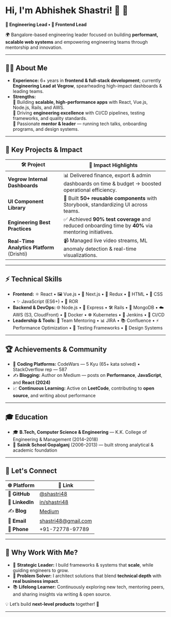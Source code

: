# Hi, I'm Abhishek Shastri! 👋 🚀

**💼 Engineering Lead • 🎨 Frontend Lead**

🌍 Bangalore-based engineering leader focused on building **performant, scalable web systems** and empowering engineering teams through mentorship and innovation.  

---

## 🧑‍💻 About Me  

- **Experience:** 6+ years in **frontend & full-stack development**; currently **Engineering Lead at Vegrow**, spearheading high-impact dashboards & leading teams.  
- **Strengths:**  
  🔹 Building **scalable, high-performance apps** with React, Vue.js, Node.js, Rails, and AWS.  
  🔹 Driving **engineering excellence** with CI/CD pipelines, testing frameworks, and quality standards.  
  🔹 Passionate **mentor & leader** — running tech talks, onboarding programs, and design systems.  

---

## 🚀 Key Projects & Impact  

| 🛠️ Project | 🌟 Impact Highlights |
|------------|----------------------|
| **Vegrow Internal Dashboards** | 📊 Delivered finance, export & admin dashboards on time & budget → boosted operational efficiency. |
| **UI Component Library** | 🧩 Built **50+ reusable components** with Storybook, standardizing UI across teams. |
| **Engineering Best Practices** | ✅ Achieved **90% test coverage** and reduced onboarding time by **40%** via mentoring initiatives. |
| **Real-Time Analytics Platform** (Drishti) | 📹 Managed live video streams, ML anomaly detection & real-time visualizations. |

---

## ⚡ Technical Skills  

- **Frontend:** ⚛️ React • 🖼️ Vue.js • 🔺 Next.js • 🔄 Redux • 🎨 HTML • 🎨 CSS • ✨ JavaScript (ES6+) • 💎 ROR  
- **Backend & DevOps:** 🌐 Node.js • 🚂 Express • 🛠️ Rails • 🍃 MongoDB • ☁️ AWS (S3, CloudFront) • 🐳 Docker • ☸️ Kubernetes • 🔄 Jenkins • 🔧 CI/CD  
- **Leadership & Tools:** 👥 Team Mentoring • 📊 JIRA • 📚 Confluence • ⚡ Performance Optimization • 🧪 Testing Frameworks • 🎯 Design Systems  

---

## 🏆 Achievements & Community  

- 🥋 **Coding Platforms:** CodeWars — 5 Kyu (65+ kata solved) • StackOverflow rep — 587  
- ✍️ **Blogging:** Author on Medium — posts on **Performance**, **JavaScript**, and **React (2024)**  
- 📈 **Continuous Learning:** Active on **LeetCode**, contributing to **open source**, and writing about performance  

---

## 🎓 Education  

- 🎓 **B.Tech, Computer Science & Engineering** — K.K. College of Engineering & Management (2014–2018)  
- 🏫 **Sainik School Gopalganj** (2006–2013) — built strong analytical & academic foundation  

---

## 🤝 Let's Connect  

| 🌐 Platform | 🔗 Link |
|-------------|---------|
| 🐙 **GitHub** | [@shastri48](https://github.com/shastri48) |
| 💼 **LinkedIn** | [in/shastri48](https://www.linkedin.com/in/shastri48) |
| ✍️ **Blog** | [Medium](https://shastri48.medium.com) |
| 📧 **Email** | shastri48@gmail.com |
| 📱 **Phone** | +91-72778-97789 |

---

## 🌟 Why Work With Me?  

- 🧭 **Strategic Leader:** I build frameworks & systems that **scale**, while guiding engineers to grow.  
- 🧩 **Problem Solver:** I architect solutions that blend **technical depth** with **real business impact**.  
- 📚 **Lifelong Learner:** Continuously exploring new tech, mentoring peers, and sharing insights via writing & open source.  

💡 Let’s build **next-level products** together! 🚀  

---
